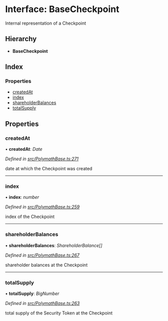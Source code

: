 # Interface: BaseCheckpoint

Internal representation of a Checkpoint

## Hierarchy

* **BaseCheckpoint**

## Index

### Properties

* [createdAt](_polymathbase_.basecheckpoint.md#createdat)
* [index](_polymathbase_.basecheckpoint.md#index)
* [shareholderBalances](_polymathbase_.basecheckpoint.md#shareholderbalances)
* [totalSupply](_polymathbase_.basecheckpoint.md#totalsupply)

## Properties

###  createdAt

• **createdAt**: *Date*

*Defined in [src/PolymathBase.ts:271](https://github.com/PolymathNetwork/polymath-sdk/blob/ce52226/src/PolymathBase.ts#L271)*

date at which the Checkpoint was created

___

###  index

• **index**: *number*

*Defined in [src/PolymathBase.ts:259](https://github.com/PolymathNetwork/polymath-sdk/blob/ce52226/src/PolymathBase.ts#L259)*

index of the Checkpoint

___

###  shareholderBalances

• **shareholderBalances**: *ShareholderBalance[]*

*Defined in [src/PolymathBase.ts:267](https://github.com/PolymathNetwork/polymath-sdk/blob/ce52226/src/PolymathBase.ts#L267)*

shareholder balances at the Checkpoint

___

###  totalSupply

• **totalSupply**: *BigNumber*

*Defined in [src/PolymathBase.ts:263](https://github.com/PolymathNetwork/polymath-sdk/blob/ce52226/src/PolymathBase.ts#L263)*

total supply of the Security Token at the Checkpoint
